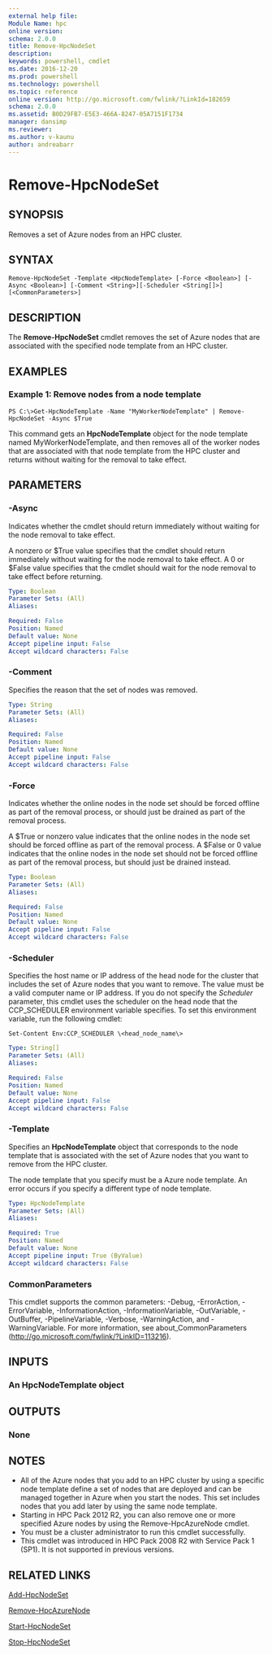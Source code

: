 ```yaml
---
external help file:
Module Name: hpc
online version:
schema: 2.0.0
title: Remove-HpcNodeSet
description:
keywords: powershell, cmdlet
ms.date: 2016-12-20
ms.prod: powershell
ms.technology: powershell
ms.topic: reference
online version: http://go.microsoft.com/fwlink/?LinkId=182659
schema: 2.0.0
ms.assetid: B0D29FB7-E5E3-466A-8247-05A7151F1734
manager: dansimp
ms.reviewer:
ms.author: v-kaunu
author: andreabarr
---
```


# Remove-HpcNodeSet

## SYNOPSIS
Removes a set of Azure nodes from an HPC cluster.

## SYNTAX

```
Remove-HpcNodeSet -Template <HpcNodeTemplate> [-Force <Boolean>] [-Async <Boolean>] [-Comment <String>][-Scheduler <String[]>] [<CommonParameters>]
```

## DESCRIPTION
The **Remove-HpcNodeSet** cmdlet removes the set of Azure nodes that are associated with the specified node template from an HPC cluster.

## EXAMPLES

### Example 1: Remove nodes from a node template
```
PS C:\>Get-HpcNodeTemplate -Name "MyWorkerNodeTemplate" | Remove-HpcNodeSet -Async $True
```

This command gets an **HpcNodeTemplate** object for the node template named MyWorkerNodeTemplate, and then removes all of the worker nodes that are associated with that node template from the HPC cluster and returns without waiting for the removal to take effect.

## PARAMETERS

### -Async
Indicates whether the cmdlet should return immediately without waiting for the node removal to take effect.

A nonzero or $True value specifies that the cmdlet should return immediately without waiting for the node removal to take effect.
A 0 or $False value specifies that the cmdlet should wait for the node removal to take effect before returning.

```yaml
Type: Boolean
Parameter Sets: (All)
Aliases:

Required: False
Position: Named
Default value: None
Accept pipeline input: False
Accept wildcard characters: False
```

### -Comment
Specifies the reason that the set of nodes was removed.

```yaml
Type: String
Parameter Sets: (All)
Aliases:

Required: False
Position: Named
Default value: None
Accept pipeline input: False
Accept wildcard characters: False
```

### -Force
Indicates whether the online nodes in the node set should be forced offline as part of the removal process, or should just be drained as part of the removal process.

A $True or nonzero value indicates that the online nodes in the node set should be forced offline as part of the removal process.
A $False or 0 value indicates that the online nodes in the node set should not be forced offline as part of the removal process, but should just be drained instead.

```yaml
Type: Boolean
Parameter Sets: (All)
Aliases:

Required: False
Position: Named
Default value: None
Accept pipeline input: False
Accept wildcard characters: False
```

### -Scheduler
Specifies the host name or IP address of the head node for the cluster that includes the set of Azure nodes that you want to remove.
The value must be a valid computer name or IP address.
If you do not specify the *Scheduler* parameter, this cmdlet uses the scheduler on the head node that the CCP_SCHEDULER environment variable specifies.
To set this environment variable, run the following cmdlet:

`Set-Content Env:CCP_SCHEDULER \<head_node_name\>`

```yaml
Type: String[]
Parameter Sets: (All)
Aliases:

Required: False
Position: Named
Default value: None
Accept pipeline input: False
Accept wildcard characters: False
```

### -Template
Specifies an **HpcNodeTemplate** object that corresponds to the node template that is associated with the set of Azure nodes that you want to remove from the HPC cluster.

The node template that you specify must be a Azure node template.
An error occurs if you specify a different type of node template.

```yaml
Type: HpcNodeTemplate
Parameter Sets: (All)
Aliases:

Required: True
Position: Named
Default value: None
Accept pipeline input: True (ByValue)
Accept wildcard characters: False
```

### CommonParameters
This cmdlet supports the common parameters: -Debug, -ErrorAction, -ErrorVariable, -InformationAction, -InformationVariable, -OutVariable, -OutBuffer, -PipelineVariable, -Verbose, -WarningAction, and -WarningVariable. For more information, see about_CommonParameters (http://go.microsoft.com/fwlink/?LinkID=113216).

## INPUTS

### An HpcNodeTemplate object

## OUTPUTS

### None

## NOTES
* All of the Azure nodes that you add to an HPC cluster by using a specific node template define a set of nodes that are deployed and can be managed together in Azure when you start the nodes. This set includes nodes that you add later by using the same node template.
* Starting in HPC Pack 2012 R2, you can also remove one or more specified Azure nodes by using the Remove-HpcAzureNode cmdlet.
* You must be a cluster administrator to run this cmdlet successfully.
* This cmdlet was introduced in HPC Pack 2008 R2 with Service Pack 1 (SP1). It is not supported in previous versions.

## RELATED LINKS

[Add-HpcNodeSet](./Add-HpcNodeSet.md)

[Remove-HpcAzureNode](./Remove-HpcAzureNode.md)

[Start-HpcNodeSet](./Start-HpcNodeSet.md)

[Stop-HpcNodeSet](./Stop-HpcNodeSet.md)
